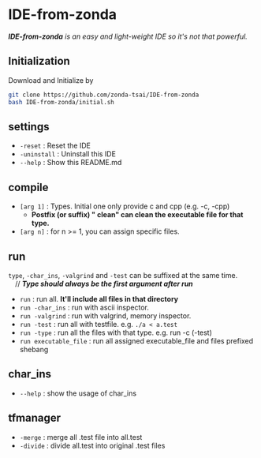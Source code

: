 # IDE-from-zonda

***IDE-from-zonda** is an easy and light-weight IDE so it's not that powerful.*  

## Initialization

Download and Initialize by 
```sh  
git clone https://github.com/zonda-tsai/IDE-from-zonda
bash IDE-from-zonda/initial.sh
```
  
## settings

   - `-reset`     : Reset the IDE  
   - `-uninstall` : Uninstall this IDE
   - `--help`     : Show this README.md

## compile

   - `[arg 1]` : Types. Initial one only provide c and cpp (e.g. -c, -cpp)  
       + **Postfix (or suffix) " clean" can clean the executable file for that type.**  
   - `[arg n]` : for n >= 1, you can assign specific files.

## run
`type`, `-char_ins`, `-valgrind` and `-test` can be suffixed at the same time.  
&emsp;// ***Type should always be the first argument after run***  
   - ``run``                 : run all. **It'll include all files in that directory**  
   - ``run -char_ins``       : run with ascii inspector.  
   - ``run -valgrind``       : run with valgrind, memory inspector.  
   - ``run -test``           : run all with testfile. e.g. `./a < a.test`  
   - ``run -type``           : run all the files with that type. e.g. run -c (-test)  
   - ``run executable_file`` : run all assigned executable_file and files prefixed shebang

## char_ins
   - ``--help`` : show the usage of char_ins

## tfmanager
   - ``-merge``  : merge all .test file into all.test  
   - ``-divide`` : divide all.test into original .test files  
